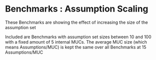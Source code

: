 # Benchmarks : Assumption Scaling

These Benchmarks are showing the effect of increasing the size of the assumption set

Included are Benchmarks with assumption set sizes between 10 and 100 with a fixed amount of 5 internal MUCs. The
average MUC size (which means Assumptions/MUC) is kept the same over all Benchmarks at 15 Assumptions/MUC
